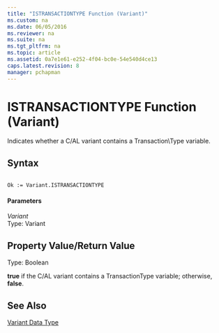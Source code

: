 ```yaml
---
title: "ISTRANSACTIONTYPE Function (Variant)"
ms.custom: na
ms.date: 06/05/2016
ms.reviewer: na
ms.suite: na
ms.tgt_pltfrm: na
ms.topic: article
ms.assetid: 0a7e1e61-e252-4f04-bc0e-54e540d4ce13
caps.latest.revision: 8
manager: pchapman
---
```

# ISTRANSACTIONTYPE Function (Variant)
Indicates whether a C\/AL variant contains a Transaction\\Type variable.  
  
## Syntax  
  
```  
  
Ok := Variant.ISTRANSACTIONTYPE  
```  
  
#### Parameters  
 *Variant*  
 Type: Variant  
  
## Property Value\/Return Value  
 Type: Boolean  
  
 **true** if the C\/AL variant contains a TransactionType variable; otherwise, **false**.  
  
## See Also  
 [Variant Data Type](Variant-Data-Type.md)